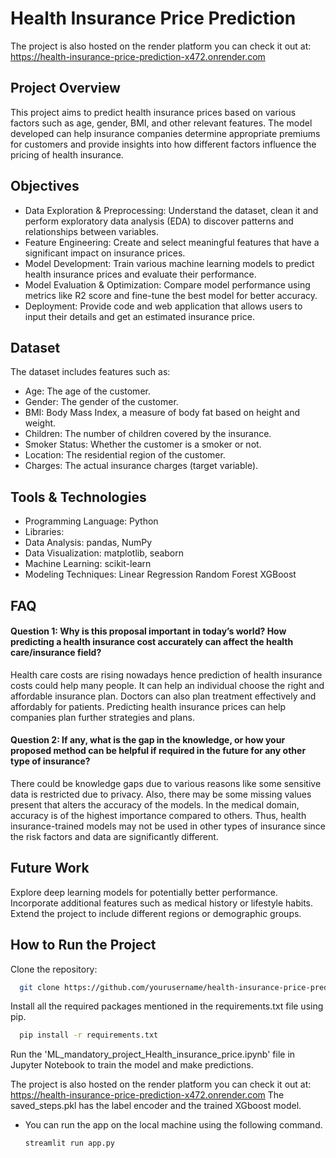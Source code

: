 # Health Insurance Price Prediction
The project is also hosted on the render platform you can check it out at: https://health-insurance-price-prediction-x472.onrender.com

## Project Overview
This project aims to predict health insurance prices based on various factors such as age, gender, BMI, and other relevant features. 
The model developed can help insurance companies determine appropriate premiums for customers and provide insights into how different factors influence the pricing of health insurance.

## Objectives
- Data Exploration & Preprocessing: Understand the dataset, clean it and perform exploratory data analysis (EDA) to discover patterns and relationships between variables.
- Feature Engineering: Create and select meaningful features that have a significant impact on insurance prices.
- Model Development: Train various machine learning models to predict health insurance prices and evaluate their performance.
- Model Evaluation & Optimization: Compare model performance using metrics like R2 score and fine-tune the best model for better accuracy.
- Deployment: Provide code and web application that allows users to input their details and get an estimated insurance price.

## Dataset
The dataset includes features such as:
- Age: The age of the customer.
- Gender: The gender of the customer.
- BMI: Body Mass Index, a measure of body fat based on height and weight.
- Children: The number of children covered by the insurance.
- Smoker Status: Whether the customer is a smoker or not.
- Location: The residential region of the customer.
- Charges: The actual insurance charges (target variable).

## Tools & Technologies
- Programming Language: Python
- Libraries:
- Data Analysis: pandas, NumPy
- Data Visualization: matplotlib, seaborn
- Machine Learning: scikit-learn
- Modeling Techniques:
Linear Regression
Random Forest
XGBoost

## FAQ

#### Question 1: Why is this proposal important in today’s world? How predicting a health insurance cost accurately can affect the health care/insurance field?
Health care costs are rising nowadays hence prediction of health insurance costs could help many people. It can help an individual choose the right and affordable insurance plan. Doctors can also plan treatment effectively and affordably for patients. Predicting health insurance prices can help companies plan further strategies and plans.

#### Question 2: If any, what is the gap in the knowledge, or how your proposed method can be helpful if required in the future for any other type of insurance?
There could be knowledge gaps due to various reasons like some sensitive data is restricted due to privacy. Also, there may be some missing values present that alters the accuracy of the models.
In the medical domain, accuracy is of the highest importance compared to others. Thus, health insurance-trained models may not be used in other types of insurance since the risk factors and data are significantly different.

## Future Work
Explore deep learning models for potentially better performance.
Incorporate additional features such as medical history or lifestyle habits.
Extend the project to include different regions or demographic groups.

## How to Run the Project
Clone the repository:
```bash
  git clone https://github.com/yourusername/health-insurance-price-prediction.git
```
Install all the required packages mentioned in the requirements.txt file using pip.
```bash
  pip install -r requirements.txt
```
Run the 'ML_mandatory_project_Health_insurance_price.ipynb' file in Jupyter Notebook to train the model and make predictions.

The project is also hosted on the render platform you can check it out at: https://health-insurance-price-prediction-x472.onrender.com
The saved_steps.pkl has the label encoder and the trained XGboost model.

- You can run the app on the local machine using the following command.
  ```bash
  streamlit run app.py 
  ```  


